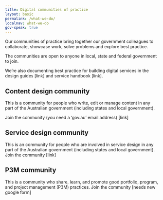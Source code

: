 ```yaml
---
title: Digital communities of practice
layout: basic
permalink: /what-we-do/
localnav: what-we-do
gov-speak: true
---
```


Our communities of practice bring together our government colleagues to collaborate, showcase work, solve problems and explore best practice. 

The communities are open to anyone in local, state and federal government to join.

We’re also documenting best practice for building digital services in the design guides [link] and service handbook [link].

## Content design community

This is a community for people who write, edit or manage content in any part of the Australian government (including states and local government).

Join the community (you need a ‘gov.au’ email address) [link]

## Service design community

This is an community for people who are involved in service design in any part of the Australian government (including states and local government). 
Join the community [link]

## P3M community

This is a community who share, learn, and promote good portfolio, program, and project management (P3M) practices.
Join the community [needs new google form]
